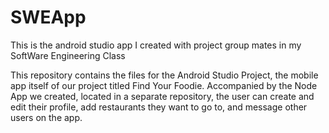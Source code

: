 # SWEApp
This is the android studio app I created with project group mates in my SoftWare Engineering Class

This repository contains the files for the Android Studio Project, the mobile app itself of our project
titled Find Your Foodie. Accompanied by the Node App we created, located in a separate repository, the
user can create and edit their profile, add restaurants they want to go to, and message other users on the
app.
